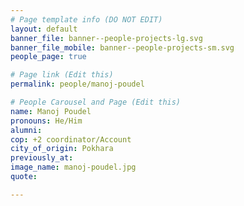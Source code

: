 ```yaml
---
# Page template info (DO NOT EDIT)
layout: default
banner_file: banner--people-projects-lg.svg
banner_file_mobile: banner--people-projects-sm.svg
people_page: true

# Page link (Edit this)
permalink: people/manoj-poudel

# People Carousel and Page (Edit this)
name: Manoj Poudel
pronouns: He/Him
alumni: 
cop: +2 coordinator/Account
city_of_origin: Pokhara
previously_at: 
image_name: manoj-poudel.jpg
quote: 

---
```

